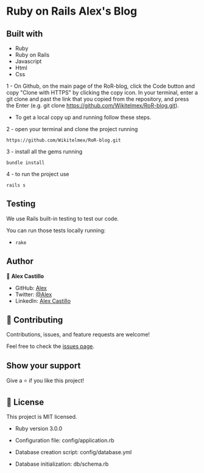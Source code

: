 # Ruby on Rails Alex's Blog

## Built with
- Ruby
- Ruby on Rails
- Javascript
- Html
- Css

1 - On Github, on the main page of the RoR-blog, click the Code button and copy "Clone with HTTPS" by clicking the copy icon.
In your terminal, enter a git clone and past the link that you copied from the repository, and press the   Enter
(e.g. git clone https://github.com/Wikitelmex/RoR-blog.git).

- To get a local copy up and running follow these steps.

2 - open your terminal and clone the project running 

`https://github.com/Wikitelmex/RoR-blog.git`

3 - install all the gems running

`bundle install`

4 - to run the project use

`rails s`

## Testing

We use Rails built-in testing to test our code. 

You can run those tests locally running:

- `rake`

## Author

👤 **Alex Castillo**
- GitHub: [Alex](https://github.com/Wikitelmex)
- Twitter: [@Alex](https://twitter.com/Alejand84515448)
- LinkedIn: [Alex Castillo](https://www.linkedin.com/in/alejandro-castillo-6849131a9/)

## 🤝 Contributing

Contributions, issues, and feature requests are welcome!

Feel free to check the [issues page](../../issues/).

## Show your support

Give a ⭐️ if you like this project!


## 📝 License

This project is MIT licensed.


* Ruby version 3.0.0

* Configuration file: config/application.rb

* Database creation script: config/database.yml

* Database initialization: db/schema.rb